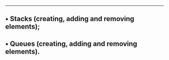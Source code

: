 ---------------------------------------------------------
• Stacks (creating, adding and removing elements);
---------------------------------------------------------
• Queues (creating, adding and removing elements).
---------------------------------------------------------
